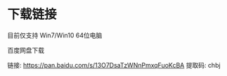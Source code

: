 # 下载链接

目前仅支持 Win7/Win10 64位电脑

百度网盘下载

链接: https://pan.baidu.com/s/13O7DsaTzWNnPmxqFuoKcBA 提取码: chbj
